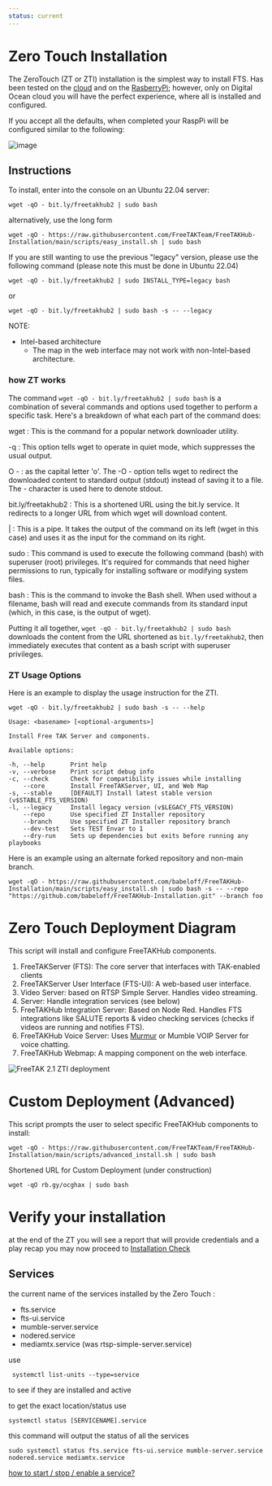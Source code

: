 ```yaml
---
status: current
---
```



# Zero Touch Installation
The ZeroTouch (ZT or ZTI) installation is the simplest way to install FTS. 
Has been tested on the [cloud](../Cloud/AWS.md) and
on the [RasberryPi](../RaspberryPi/Installation.md);
however, only on Digital Ocean cloud you will have the perfect experience,
where all is installed and configured. 

If you accept all the defaults,
when completed your RaspPi will be configured similar to the following:

![image](../images/zero-touch-deply-default.png)

## Instructions
To install, enter into the console on an Ubuntu 22.04 server:
```console
wget -qO - bit.ly/freetakhub2 | sudo bash
```
alternatively, use the long form
```console
wget -qO - https://raw.githubusercontent.com/FreeTAKTeam/FreeTAKHub-Installation/main/scripts/easy_install.sh | sudo bash
```
If you are still wanting to use the previous "legacy" version,
please use the following command (please note this must be done in Ubuntu 22.04)

```console
wget -qO - bit.ly/freetakhub2 | sudo INSTALL_TYPE=legacy bash
```
or
```console
wget -qO - bit.ly/freetakhub2 | sudo bash -s -- --legacy
```

NOTE:
* Intel-based architecture
  * The map in the web interface may not work with non-Intel-based architecture.

### how ZT works
The command `wget -qO - bit.ly/freetakhub2 | sudo bash`
is a combination of several commands and options used together to perform a specific task.
Here's a breakdown of what each part of the command does:

wget
: This is the command for a popular network downloader utility.

-q
: This option tells wget to operate in quiet mode, which suppresses the usual output.

O -
: as the capital letter 'o'. The -O - option tells wget to redirect the downloaded content to standard output (stdout) instead of saving it to a file. The - character is used here to denote stdout.

bit.ly/freetakhub2
: This is a shortened URL using the bit.ly service. It redirects to a longer URL from which wget will download content.

|
: This is a pipe. It takes the output of the command on its left (wget in this case) and uses it as the input for the command on its right.


sudo
: This command is used to execute the following command (bash) with superuser (root) privileges. It's required for commands that need higher permissions to run, typically for installing software or modifying system files.

bash
: This is the command to invoke the Bash shell. When used without a filename, bash will read and execute commands from its standard input (which, in this case, is the output of wget).

Putting it all together, `wget -qO - bit.ly/freetakhub2 | sudo bash` downloads the content from the URL shortened as `bit.ly/freetakhub2`, then immediately executes that content as a bash script with superuser privileges.

### ZT Usage Options

Here is an example to display the usage instruction for the ZTI.

```console
wget -qO - bit.ly/freetakhub2 | sudo bash -s -- --help
```

```text
Usage: <basename> [<optional-arguments>]

Install Free TAK Server and components.

Available options:

-h, --help       Print help
-v, --verbose    Print script debug info
-c, --check      Check for compatibility issues while installing
    --core       Install FreeTAKServer, UI, and Web Map
-s, --stable     [DEFAULT] Install latest stable version (v$STABLE_FTS_VERSION)
-l, --legacy     Install legacy version (v$LEGACY_FTS_VERSION)
    --repo       Use specified ZT Installer repository
    --branch     Use specified ZT Installer repository branch
    --dev-test   Sets TEST Envar to 1
    --dry-run    Sets up dependencies but exits before running any playbooks
```

Here is an example using an alternate forked repository and non-main branch.
```console
wget -qO - https://raw.githubusercontent.com/babeloff/FreeTAKHub-Installation/main/scripts/easy_install.sh | sudo bash -s -- --repo "https://github.com/babeloff/FreeTAKHub-Installation.git" --branch foo
```

# Zero Touch Deployment Diagram
This script will install and configure FreeTAKHub components.

1. FreeTAKServer (FTS): The core server that interfaces with TAK-enabled clients
2. FreeTAKServer User Interface (FTS-UI): A web-based user interface.
3. Video Server:  based on RTSP Simple Server. Handles video streaming.
4.  Server:  Handle integration services (see below)
5. FreeTAKHub Integration Server: Based on Node Red. Handles FTS integrations like SALUTE reports & video checking services (checks if videos are running and notifies FTS).
6. FreeTAKHub Voice Server: Uses [Murmur](https://github.com/mumble-voip/mumble) or Mumble VOIP Server for voice chatting.
7. FreeTAKHub Webmap: A mapping component on the web interface.

![FreeTAK 2.1 ZTI deployment](../images/zero-touch-deply-default.png)

# Custom Deployment (Advanced)

This script prompts the user to select specific FreeTAKHub components to install:

```console
wget -qO - https://raw.githubusercontent.com/FreeTAKTeam/FreeTAKHub-Installation/main/scripts/advanced_install.sh | sudo bash
```

Shortened URL for Custom Deployment (under construction)

```console
wget -qO rb.gy/ocghax | sudo bash
```
# Verify your installation
at the end of the ZT you will see a report that will provide credentials and a play recap
you may now proceed to  [Installation Check](../Troubleshooting/InstallationCheck.md)
## Services
the current name of the services installed by the Zero Touch :

* fts.service
* fts-ui.service
* mumble-server.service
* nodered.service
* mediamtx.service (was rtsp-simple-server.service)

use 
```
 systemctl list-units --type=service
```
to see if they are installed and active

to get the exact location/status use
```
systemctl status [SERVICENAME].service
```


this command will output the status of all the services
```
sudo systemctl status fts.service fts-ui.service mumble-server.service nodered.service mediamtx.service
```

 [how to start / stop / enable  a service?](../Linux/Service.md)


